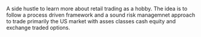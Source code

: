 A side hustle to learn more about retail trading as a hobby.
The idea is to follow a process driven framework and a sound risk managemnet approach to trade 
primarily the US market with asses classes cash equity and exchange traded options. 